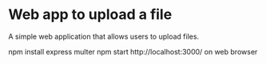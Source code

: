 # Web app to upload a file

A simple web application that allows users to upload files.


npm install express multer
npm start
http://localhost:3000/ on web browser

